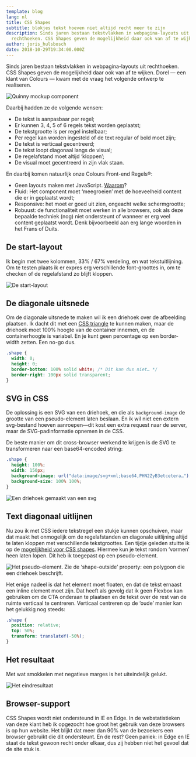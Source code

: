 ```yaml
---
template: blog
lang: nl
title: CSS Shapes
subtitle: blokjes tekst hoeven niet altijd recht meer te zijn
description: Sinds jaren bestaan tekstvlakken in webpagina-layouts uit
  rechthoeken. CSS Shapes geven de mogelijkheid daar ook van af te wijken.
author: joris_hulsbosch
date: 2018-10-29T19:34:00.000Z
---
```

Sinds jaren bestaan tekstvlakken in webpagina-layouts uit rechthoeken. CSS
Shapes geven de mogelijkheid daar ook van af te wijken. Dorel — een klant van
Colours — kwam met de vraag het volgende ontwerp te realiseren.

![Quinny mockup component](blog/ZappXWebsiteMockups.png "Quinny mockup component")

Daarbij hadden ze de volgende wensen:

* De tekst is aanpasbaar per regel;
* Er kunnen 3, 4, 5 of 6 regels tekst worden geplaatst;
* De tekstgrootte is per regel instelbaar;
* Per regel kan worden ingesteld of de text regular of bold moet zijn;
* De tekst is verticaal gecentreerd;
* De tekst loopt diagonaal langs de visual;
* De regelafstand moet altijd ‘kloppen’;
* De visual moet gecentreerd in zijn vlak staan.

En daarbij komen natuurlijk onze Colours Front-end Regels®:

* Geen layouts maken met JavaScript. [Waarom](https://kryogenix.org/code/browser/everyonehasjs.html)?
* Fluid: Het component moet ‘meegroeien’ met de hoeveelheid content die er in geplaatst wordt;
* Responsive: het moet er goed uit zien, ongeacht welke schermgrootte;
* Robuust: de functionaliteit moet werken in alle browsers, ook als deze bepaalde techniek (nog) niet ondersteunt of wanneer er erg veel content geplaatst wordt. Denk bijvoorbeeld aan erg lange woorden in het Frans of Duits.

## De start-layout

Ik begin met twee kolommen, 33% /  67% verdeling, en wat tekstuitlijning. Om te testen plaats ik er expres erg verschillende font-groottes in, om te checken of de regelafstand zo blijft kloppen.

![De start-layout](blog/start-layout.png)

## De diagonale uitsnede

Om de diagonale uitsnede te maken wil ik een driehoek over de afbeelding plaatsen. Ik dacht dit met een [CSS triangle](https://css-tricks.com/examples/ShapesOfCSS/) te kunnen maken, maar de driehoek moet 100% hoogte van de container innemen, en de containerhoogte is variabel. En je kunt geen percentage op een border-width zetten. Een no-go dus.

```css
.shape {
  width: 0;
  height: 0;
  border-bottom: 100% solid white; /* Dit kan dus niet… */
  border-right: 100px solid transparent;
}
```

## SVG in CSS

De oplossing is een SVG van een driehoek, en die als `background-image` de grootte van een pseudo-element laten beslaan. En ik wil niet een extern svg-bestand hoeven aanroepen—dit kost een extra request naar de server, maar de SVG-padinformatie opnemen in de CSS.

De beste manier om dit cross-browser werkend te krijgen is de SVG te transformeren naar een base64-encoded string:

```css
.shape {
  height: 100%;
  width: 150px;
  background-image: url("data:image/svg+xml;base64,PHN2ZyB3etcetera…");
  background-size: 100% 100%;
}
```

![Een driehoek gemaakt van een svg](blog/pasted-image-15.png "Een driehoek gemaakt van een svg")

## Text diagonaal uitlijnen

Nu zou ik met CSS iedere tekstregel een stukje kunnen opschuiven, maar dat maakt het onmogelijk om de regelafstanden en diagonale uitlijning altijd te laten kloppen met verschillende tekstgroottes. Een tijdje geleden stuitte ik op de [mogelijkheid voor CSS shapes](https://alistapart.com/article/css-shapes-101). Hiermee kun je tekst rondom ‘vormen’ heen laten lopen. Dit heb ik toegepast op een pseudo-element.

![Het pseudo-element. Zie de ‘shape-outside’ property: een polygoon die een driehoek beschrijft.](blog/pasted-image-17.png "Het pseudo-element. Zie de ‘shape-outside’ property: een polygoon die een driehoek beschrijft.")

Het enige nadeel is dat het element moet floaten, en dat de tekst ernaast een inline element moet zijn. Dat heeft als gevolg dat ik geen Flexbox kan gebruiken om de CTA onderaan te plaatsen en de tekst over de rest van de ruimte verticaal te centreren. Verticaal centreren op de ‘oude’ manier kan het gelukkig nog steeds:

```css
.shape {
  position: relative;
  top: 50%;
  transform: translateY(-50%);
}
```

## Het resultaat

Met wat smokkelen met negatieve marges is het uiteindelijk gelukt.

![Het eindresultaat](blog/pasted-image-19.png "Het eindresultaat")

## Browser-support

CSS Shapes wordt niet ondersteund in IE en Edge. In de webstatistieken van deze klant heb ik opgezocht hoe groot het gebruik van deze browsers is op hun website. Het blijkt dat meer dan 90% van de bezoekers een browser gebruikt die dit ondersteunt. En de rest? Geen paniek: in Edge en IE staat de tekst gewoon recht onder elkaar, dus zij hebben niet het gevoel dat de site stuk is.